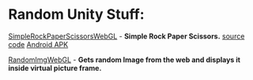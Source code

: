###

# Random Unity Stuff:

[SimpleRockPaperScissorsWebGL](https://navarone77.github.io/navarone77/SimpleRockPaperScissors_webgl/) -
**Simple Rock Paper Scissors.** [source code](https://github.com/navarone77/SimpleRockPaperScissors)
[Android APK](https://navarone77.github.io/navarone77/RandomImgWebGL/)

[RandomImgWebGL](https://navarone77.github.io/navarone77/RandomImgWebGL/) -
**Gets random Image from the web and displays it inside virtual picture frame.**
